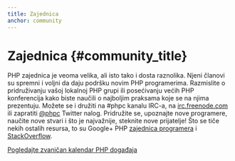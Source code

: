 ```yaml
---
title: Zajednica
anchor: community
---
```


# Zajednica {#community_title}

PHP zajednica je veoma velika, ali isto tako i dosta raznolika. Njeni članovi su spremni i voljni da
daju podršku novim PHP programerima. Razmislite o pridruživanju vašoj lokalnoj PHP grupi ili posećivanju
većih PHP konferencija kako biste naučili o najboljim praksama koje se na njima prezentuju. Možete se i
družiti na #phpc kanalu IRC-a, na [irc.freenode.com][php-irc] ili zapratiti [@phpc][phpc-twitter]
Twitter nalog. Pridružite se, upoznajte nove programere, naučite nove stvari i što je najvažnije, steknite
nove prijatelje! Što se tiče nekih ostalih resursa, to su Google+ PHP [zajednica programera][php-programmers-gplus]
i [StackOverflow][php-so].

[Pogledajte zvaničan kalendar PHP događaja][php-calendar]


[php-irc]: http://webchat.freenode.net/?channels=phpc
[phpc-twitter]: https://twitter.com/phpc
[php-programmers-gplus]: https://plus.google.com/u/0/communities/104245651975268426012
[php-so]: http://stackoverflow.com/questions/tagged/php
[php-calendar]: http://php.net/cal.php
